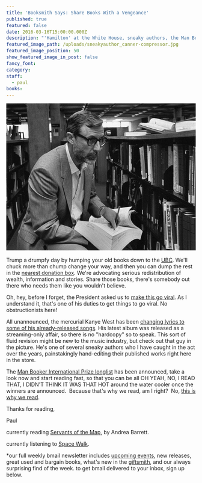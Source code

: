 ```yaml
---
title: 'Booksmith Says: Share Books With a Vengeance'
published: true
featured: false
date: 2016-03-16T15:00:00.000Z
description: "'Hamilton' at the White House, sneaky authors, the Man Booker International longlist, meet the saddest bookworm."
featured_image_path: /uploads/sneakyauthor_canner-compressor.jpg
featured_image_position: 50
show_featured_image_in_post: false
fancy_font:
category:
staff:
  - paul
books:
---
```



![](/uploads/versions/sneakyauthor-compressor---x----625-485x---.jpg)

Trump a drumpfy day by humping your old books down to the [UBC](http://www.brooklinebooksmith.com/used-books/). We'll chuck more than chump change your way, and then you can dump the rest in the [nearest donation box](https://www.mtwyouth.org/book_donations/book_containers/). We're advocating serious redistribution of wealth, information and stories. Share those books, there's somebody out there who needs them like you wouldn't believe.

Oh, hey, before I forget, the President asked us to [make this go viral](http://mashable.com/2016/03/14/president-obama-lin-manuel-miranda-rose-garden-freestyle/#ti3i0qbNSaqK). As I understand it, that's one of his duties to get things to go viral. No obstructionists here!

All unannounced, the mercurial Kanye West has been [changing lyrics to some of his already-released songs](http://www.bustle.com/articles/147577-are-the-life-of-pablo-lyrics-changing-kanye-wests-album-is-still-a-work-in-progress). His latest album was released as a streaming-only affair, so there is no "hardcopy" so to speak. This sort of fluid revision might be new to the music industry, but check out that guy in the picture. He's one of several sneaky authors who I have caught in the act over the years, painstakingly hand-editing their published works right here in the store.

The [Man Booker International Prize longlist](http://themanbookerprize.com/news/man-booker-international-prize-2016-longlist-announced) has been announced, take a look now and start reading fast, so that you can be all OH YEAH, NO, I READ THAT, I DIDN'T THINK IT WAS THAT HOT around the water cooler once the winners are announced.&nbsp; Because that's why we read, am I right?&nbsp; No, [this is why we read](https://www.youtube.com/watch?v=AIEeakeXvMM).

Thanks for reading,

Paul

currently reading [Servants of the Map](http://www.nytimes.com/2002/02/03/books/biology-is-destiny-and-so-is-chemistry.html?pagewanted=all), by Andrea Barrett.

currently listening to [Space Walk](https://www.youtube.com/watch?v=u5VRo5MBUXY).

\*our full weekly bmail newsletter includes [upcoming events](http://www.brooklinebooksmith.com/events/), new releases, great used and bargain books, what's new in the [giftsmith](http://www.brooklinebooksmith.com/giftsmith/), and our always surprising find of the week. to get bmail delivered to your inbox, sign up below.